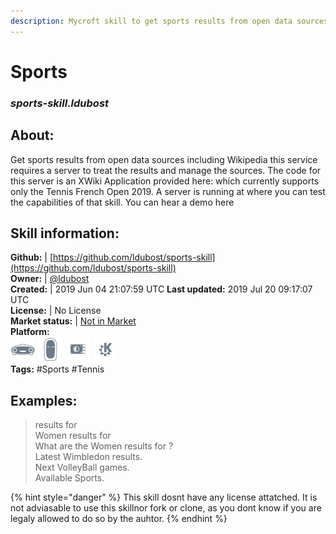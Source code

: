 ```yaml
---
description: Mycroft skill to get sports results from open data sources
---
```


# Sports  
### _sports-skill.ldubost_  
## About:  
Get sports results from open data sources including Wikipedia
this service requires a server to treat the results and manage the sources. The code for this server is an XWiki Application provided here:  which currently supports only the Tennis French Open 2019.
A server is running at  where you can test the capabilities of that skill.
You can hear a demo here 

## Skill information:  
**Github:** | [https://github.com/ldubost/sports-skill](https://github.com/ldubost/sports-skill)  
**Owner:** | [@ldubost](https://github.com/ldubost)  
**Created:** | 2019 Jun 04 21:07:59 UTC  **Last updated:** 2019 Jul 20 09:17:07 UTC  
**License:** | No License  
**Market status:** | [Not in Market](https://market.mycroft.ai/skill/)  
**Platform:**  
 ![Mark I](../.gitbook/assets/mark-1-icon.png)  ![Mark II](../.gitbook/assets/mark-2-icon.png)  ![Picroft](../.gitbook/assets/picroft-icon.png)  ![plasmoid](../.gitbook/assets/kde.png)   
**Tags:** \#Sports \#Tennis   
## Examples:  
> <French open> results for <Djokovic>  
> Women <Wimbledon> results for <Halep>  
> What are the Women <worldcup> results for <France>?  
> Latest Wimbledon results.  
> Next VolleyBall games.  
> Available Sports.  
  
{% hint style="danger" %}
This skill dosnt have any license attatched. It is not adviasable to use this skillnor fork or clone, as you dont know if you are legaly allowed to do so by the auhtor.
{% endhint %}

